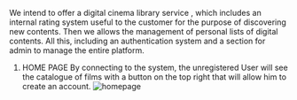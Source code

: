 We intend to offer a digital cinema library service , which includes an internal rating system useful to the customer for the
purpose of discovering new contents. Then we allows the management of personal lists of digital contents. 
All this, including an authentication system and a section for admin to manage the entire platform. 

1) HOME PAGE 
By connecting to the system, the unregistered User will see the catalogue of films with a button on the top right that will allow him to create an account.
![homepage](https://user-images.githubusercontent.com/122627587/220667841-6c0787de-f0cd-464a-a8e3-32a46d84ef04.png)
